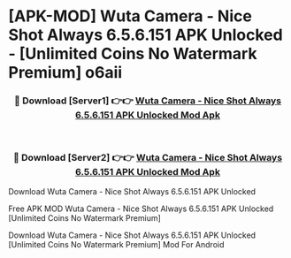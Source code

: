 # [APK-MOD] Wuta Camera - Nice Shot Always 6.5.6.151 APK Unlocked - [Unlimited Coins No Watermark Premium] o6aii



<div align="center">
<h3>🔴 Download [Server1] 👉👉 <a href="https://momento.my/?title=Wuta_Camera_-_Nice_Shot_Always_6.5.6.151_APK_Unlocked">Wuta Camera - Nice Shot Always 6.5.6.151 APK Unlocked Mod Apk</a></h3><br>

<h3>🔴 Download [Server2] 👉👉 <a href="https://momento.my/?title=Wuta_Camera_-_Nice_Shot_Always_6.5.6.151_APK_Unlocked">Wuta Camera - Nice Shot Always 6.5.6.151 APK Unlocked Mod Apk</a></h3>
</div>



Download Wuta Camera - Nice Shot Always 6.5.6.151 APK Unlocked 

Free APK MOD Wuta Camera - Nice Shot Always 6.5.6.151 APK Unlocked [Unlimited Coins No Watermark Premium]

Download Wuta Camera - Nice Shot Always 6.5.6.151 APK Unlocked [Unlimited Coins No Watermark Premium] Mod For Android
